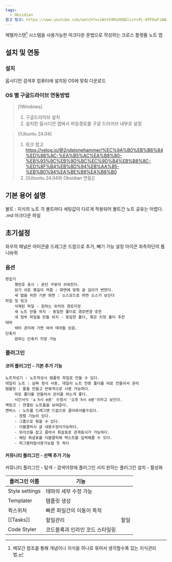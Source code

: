 ```yaml
---
tags:
  - Obsidian
참고 링크: https://www.youtube.com/watch?v=iWvtk9RsU8Q&list=PL-KPFbwFiAWA3bR3QSK3w6r_XM0KRzEFl&index=1
---
```

제텔카스텐[^1] 시스템을 사용가능한 마크다운 문법으로 작성하는 크로스 플랫폼 노트 앱
## 설치 및 연동
### 설치
옵시디언 검색후 컴퓨터에 설치된 OS에 맞춰 다운로드
### OS 별 구글드라이브 연동방법
> [!Windows]
> 1. 구글드라이브 설치 
> 2. 설치한 옵시디언 앱에서 파일경로를 구글 드라이브 내부로 설정 

> [!Ubuntu 24.04]
> 1. 링크 참고
> https://velog.io/@2ndstonehammer/%EC%9A%B0%EB%B6%84%ED%88%AC-%EA%B5%AC%EA%B8%80-%EB%93%9C%EB%9D%BC%EC%9D%B4%EB%B8%8C-%ED%8F%B4%EB%8D%94%EB%AA%85-%EB%B0%94%EA%BE%B8%EA%B8%B0
> 2. [[Ubuntu 24.04와 Obsidian 연동]]

## 기본 용어 설명
볼트 : 지식의 노트
	각 볼트마다 세팅값이 다르게 적용되어 볼트간 노트 공유는 어렵다. 
.md 마크다운 파일 


## 초기설정
좌우의 패널은 아이콘을 드레그온 드랍으로 추가, 빼기 가능
설정 아이콘 좌측하단의 톱니바퀴
### 옵션
	편집기
		행번호 표시 : 문단 구분이 쉬워진다.
		읽기 쉬운 행길이 꺼줌 : 화면에 맞춰 글 길이가 변한다.
		새 탭을 위한 기본 화면 : 소스모드로 하면 소스가 보인다
	파일 및 링크
		삭제된 파일 - 원하는 위치의 경로지정
		새 노트 만들 위치 - 동일한 폴더로 경로변경 추천
		새 첨부 파일을 만들 위치 - 동일한 폴더, 혹은 지정 폴더 추천
	테마
		테마 관리에 가면 여러 테마들 있음. 
	단축키
		원하는 단축키 지정 가능
### 플러그인
#### 코어 플러그인 - 기본 추가 기능
	노트작성기 : 노트작성시 템플릿 파일로 만들 수 있다.
	데일리 노트 : 날짜 형식 사용, 데일리 노트 전용 폴더를 따로 만들어서 관리
	템플릿 : 틀을 만들고 반복적으로 사용 가능하다.
		따로 폴더를 만들어서 관리를 하는게 좋다.
		시간서식 'a h시 m분' 수정시 '오후 h시 m분'이라고 보인다.
	백링크 : 연결된 노트들을 보여준다.
	캔버스 : 노트를 드래그앤 드랍으로 끌어와서볼수있다. 
		- 정렬 기능이 있다.
		- 그룹으로 묶을 수 있다.
		- 더블클릭시 글 내용수정이가능하다.
		- 외각선을 잡고 끌어서 화살표로 관계표시가 가능하다.
		- 해당 화살표를 더블클릭해 택스트를 입력해줄 수 잇다.
		- 피그잼처럼사용가능할 듯 하다


#### 커뮤니티 플러그인 - 선택 추가 기능
커뮤니티 플러그인 - 탐색 - 검색어창에 플러그인 서치
원하는 플러그인 설치 - 활성화

| 플러그인 이름        | 기능                |     |
| -------------- | ----------------- | --- |
| Style settings | 테마의 세부 수정 가능      |     |
| Templater      | 템플릿 생성            |     |
| 퀵스위처           | 빠른 파일간의 이동이 목적    |     |
| [[Tasks]]      | 할일관리              | 할일  |
| Code Styler    | 코드블록과 인라인 코드 스타일링 |     |




[^1]: 메모간 참조를 통해 개념이나 지식을 하나로 묶어서 생각할수록 있는 지식관리법.
[^2]: Go언어로 만든 클라우드 스토리지 특화 프로그램

